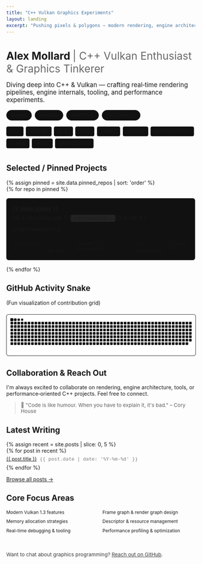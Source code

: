 ```yaml
---
title: "C++ Vulkan Graphics Experiments"
layout: landing
excerpt: "Pushing pixels & polygons — modern rendering, engine architecture, and low-level performance adventures."
---
```


<div class="hero-intro">
  <h1>Alex Mollard <span class="dim">| C++ Vulkan Enthusiast & Graphics Tinkerer</span></h1>
  <p class="tagline">Diving deep into C++ & Vulkan — crafting real‑time rendering pipelines, engine internals, tooling, and performance experiments.</p>
  <div class="link-pills">
    <a class="pill" href="https://github.com/AlexMollard" target="_blank" rel="noopener">GitHub</a>
    <a class="pill" href="https://www.linkedin.com/in/" target="_blank" rel="noopener">LinkedIn</a>
    <a class="pill" href="https://www.alexmollard.dev/" target="_blank" rel="noopener">Portfolio</a>
    <a class="pill" href="https://github.com/AlexMollard?tab=followers" target="_blank" rel="noopener">Followers ↗</a>
  </div>
  <div class="skills-cloud">
    <span>C++</span><span>Vulkan</span><span>GLSL</span><span>HLSL</span><span>CMake</span><span>OpenGL</span><span>Render Graphs</span><span>Clang</span><span>ImGui</span><span>Optimization</span>
  </div>
</div>

<section class="pinned-projects">
  <h2>Selected / Pinned Projects</h2>
  {% assign pinned = site.data.pinned_repos | sort: 'order' %}
  <div class="project-grid">
  {% for repo in pinned %}
    <div class="project-card">
      <div class="project-head">
        <h3><a href="{{ repo.url }}" target="_blank" rel="noopener">{{ repo.name }}</a></h3>
        {% if repo.language %}<span class="lang lang-{{ repo.language | downcase }}">{{ repo.language }}</span>{% endif %}
      </div>
      <p class="desc">{{ repo.description }}</p>
      <div class="meta">
        {% if repo.stars %}<span title="Stars">⭐ {{ repo.stars }}</span>{% endif %}
        {% if repo.updated %}<span title="Recent activity">🕒 {{ repo.updated }}</span>{% endif %}
      </div>
    </div>
  {% endfor %}
  </div>
</section>

<section class="github-activity">
  <h2>GitHub Activity Snake</h2>
  <p class="dim small">(Fun visualization of contribution grid)</p>
  <img src="https://raw.githubusercontent.com/AlexMollard/AlexMollard/output/github-contribution-grid-snake.svg" alt="github contribution snake" loading="lazy" />
</section>

<section class="contact-cta">
  <h2>Collaboration & Reach Out</h2>
  <p>I'm always excited to collaborate on rendering, engine architecture, tools, or performance‑oriented C++ projects. Feel free to connect.</p>
  <blockquote>💬 "Code is like humour. When you have to explain it, it's bad." – Cory House</blockquote>
</section>

<section class="recent-posts">
  <h2>Latest Writing</h2>
  {% assign recent = site.posts | slice: 0, 5 %}
  <ul class="post-list-inline">
  {% for post in recent %}
    <li><a href="{{ post.url | relative_url }}">{{ post.title }}</a><span class="date">{{ post.date | date: '%Y-%m-%d' }}</span></li>
  {% endfor %}
  </ul>
  <p class="more-posts"><a href="/blog/">Browse all posts →</a></p>
</section>

<section class="tech-stack">
  <h2>Core Focus Areas</h2>
  <ul class="focus-grid">
    <li>Modern Vulkan 1.3 features</li>
    <li>Frame graph & render graph design</li>
    <li>Memory allocation strategies</li>
    <li>Descriptor & resource management</li>
    <li>Real-time debugging & tooling</li>
    <li>Performance profiling & optimization</li>
  </ul>
</section>

<section class="cta-footer">
  <p>Want to chat about graphics programming? <a href="https://github.com/AlexMollard" rel="noopener" target="_blank">Reach out on GitHub</a>.</p>
</section>

<style>
  .hero-intro h1 { margin-bottom: .25rem; }
  .hero-intro .dim { opacity:.65; font-weight:400; }
  .tagline { font-size:1.05rem; max-width:860px; }
  .skills-cloud { display:flex; flex-wrap:wrap; gap:.4rem; margin:1rem 0 1.2rem; }
  .skills-cloud span { background:#111; padding:.35rem .65rem; border:1px solid #222; font-size:.65rem; letter-spacing:.5px; text-transform:uppercase; border-radius:4px; }
  .link-pills { display:flex; flex-wrap:wrap; gap:.5rem; margin-top:.75rem; }
  .pill { background:#111; border:1px solid #222; padding:.45rem .8rem; font-size:.6rem; text-transform:uppercase; letter-spacing:.6px; border-radius:20px; text-decoration:none; }
  .pill:hover { background:#182030; border-color:#2a3d55; }
  .pinned-projects { margin-top:2.5rem; }
  .project-grid { display:grid; gap:1rem; grid-template-columns:repeat(auto-fill,minmax(260px,1fr)); }
  .project-card { background:#111; border:1px solid #222; padding:1rem 1rem 1.1rem; border-radius:6px; display:flex; flex-direction:column; }
  .project-card h3 { font-size:1rem; margin:0 0 .4rem; }
  .project-card .desc { font-size:.8rem; line-height:1.25rem; flex-grow:1; }
  .project-card .meta { font-size:.65rem; display:flex; gap:.7rem; margin-top:.6rem; opacity:.75; }
  .lang { font-size:.55rem; background:#222; padding:.25rem .45rem; border-radius:4px; text-transform:uppercase; letter-spacing:.6px; }
  .github-activity img { max-width:100%; background:#111; border:1px solid #222; border-radius:6px; margin-top:.5rem; }
  .post-list-inline { list-style:none; padding:0; margin:0; display:grid; gap:.4rem; }
  .post-list-inline li { display:flex; gap:.5rem; font-size:.8rem; }
  .post-list-inline .date { opacity:.55; font-family:monospace; }
  .focus-grid { list-style:none; padding:0; margin:0; display:grid; gap:.6rem; grid-template-columns:repeat(auto-fill,minmax(200px,1fr)); font-size:.75rem; }
  .contact-cta blockquote { font-size:.85rem; }
  .cta-footer { margin:3rem 0 1rem; font-size:.85rem; opacity:.85; }
  @media (min-width:1200px){ .skills-cloud span { font-size:.6rem; } }
</style>
